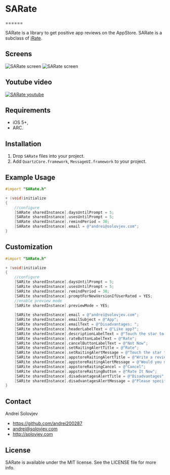 # SARate
======

SARate is a library to get positive app reviews on the AppStore.  SARate is a subclass of  [iRate](https://github.com/nicklockwood/iRate).



## Screens
![SARate screen](http://solovjev.com/libs/SARate/SARate1.png "SARate screen")
![SARate screen](http://solovjev.com/libs/SARate/SARate2.png "SARate screen")



## Youtube video
[![SARate youtube](http://solovjev.com/libs/SARate/SARate3.png "Youtube demo")](http://youtu.be/A0K6BaOipW4)  



## Requirements

- iOS 5+,
- ARC.

## Installation

1. Drop `SARate` files into your project.
2. Add `QuartzCore.framework`, `MessageUI.framework` to your project.


## Example Usage

``` objective-c
#import "SARate.h"

+ (void)initialize
{
    //configure
    [SARate sharedInstance].daysUntilPrompt = 5;
    [SARate sharedInstance].usesUntilPrompt = 5;
    [SARate sharedInstance].remindPeriod = 30;
    [SARate sharedInstance].email = @"andrei@solovjev.com";
}
```

## Customization


``` objective-c
#import "SARate.h"

+ (void)initialize
{
    //configure
    [SARite sharedInstance].daysUntilPrompt = 5;
    [SARite sharedInstance].usesUntilPrompt = 5;
    [SARite sharedInstance].remindPeriod = 30;
    [SARite sharedInstance].promptForNewVersionIfUserRated = YES;
    //enable preview mode
    [SARite sharedInstance].previewMode = YES;
    
    [SARite sharedInstance].email = @"andrei@solovjev.com";
    [SARite sharedInstance].emailSubject = @"App";
    [SARite sharedInstance].emailText = @"Disadvantages: ";
    [SARite sharedInstance].headerLabelText = @"Like app?";
    [SARite sharedInstance].descriptionLabelText = @"Touch the star to rate.";
    [SARite sharedInstance].rateButtonLabelText = @"Rate";
    [SARite sharedInstance].cancelButtonLabelText = @"Not Now";
    [SARite sharedInstance].setRaitingAlertTitle = @"Rate";
    [SARite sharedInstance].setRaitingAlertMessage = @"Touch the star to rate.";
    [SARite sharedInstance].appstoreRaitingAlertTitle = @"Write a review on the AppStore";
    [SARite sharedInstance].appstoreRaitingAlertMessage = @"Would you mind taking a moment to rate it on the AppStore? It won’t take more than a minute. Thanks for your support!";
    [SARite sharedInstance].appstoreRaitingCancel = @"Cancel";
    [SARite sharedInstance].appstoreRaitingButton = @"Rate It Now";
    [SARite sharedInstance].disadvantagesAlertTitle = @"Disadvantages";
    [SARite sharedInstance].disadvantagesAlertMessage = @"Please specify the deficiencies in the application. We will try to fix it!";
}
```

## Contact

Andrei Solovjev

- https://github.com/andrei200287
- andrei@solovjev.com
- http://solovjev.com

## License
SARate is available under the MIT license. See the LICENSE file for more info.
